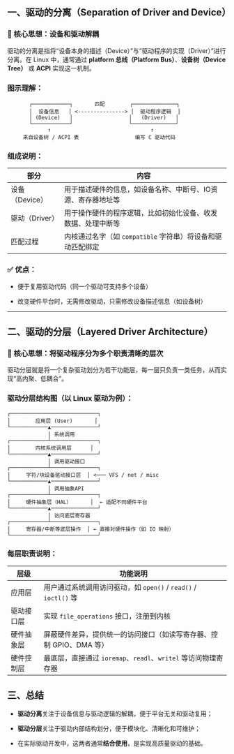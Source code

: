 
## 一、驱动的分离（Separation of Driver and Device）

### 🌟 核心思想：**设备和驱动解耦**

驱动的分离是指将“设备本身的描述（Device）”与“驱动程序的实现（Driver）”进行分离。在 Linux 中，通常通过 **platform 总线（Platform Bus）**、**设备树（Device Tree）** 或 **ACPI** 实现这一机制。

### 图示理解：

           ┌────────────┐       匹配        ┌──────────────┐
           │  设备信息   │ <---------------> │  驱动程序逻辑  │
           │ (Device)   │                  │   (Driver)   │
           └────────────┘                  └──────────────┘
                 ↑                                ↑
         来自设备树 / ACPI 表                  编写 C 驱动代码


### 组成说明：

| 部分                       |             内容             |              
|---------------------------|---------------------------- |
|设备（Device）          |用于描述硬件的信息，如设备名称、中断号、IO资源、寄存器地址等|
|驱动（Driver）|用于操作硬件的程序逻辑，比如初始化设备、收发数据、处理中断等|
|匹配过程|内核通过名字（如 `compatible` 字符串）将设备和驱动匹配绑定|

### ✅ 优点：

-   便于复用驱动代码（同一个驱动可支持多个设备）
    
-   改变硬件平台时，无需修改驱动，只需修改设备描述信息（如设备树）
    

----------

## 二、驱动的分层（Layered Driver Architecture）

### 🌟 核心思想：**将驱动程序分为多个职责清晰的层次**

驱动分层就是将一个复杂驱动划分为若干功能层，每一层只负责一类任务，从而实现“高内聚、低耦合”。

###  驱动分层结构图（以 Linux 驱动为例）：
```
┌────────────────────────────┐
│        应用层 (User)       │
└────────────▲───────────────┘
             │ 系统调用
┌────────────┴───────────────┐
│        内核系统调用层      │
└────────────▲───────────────┘
             │ 调用驱动接口
┌────────────┴───────────────┐
│     字符/块设备驱动接口层  │ <─── VFS / net / misc
└────────────▲───────────────┘
             │ 调用抽象API
┌────────────┴───────────────┐
│     硬件抽象层（HAL）      │  ← 适配不同硬件平台
└────────────▲───────────────┘
             │ 访问底层寄存器
┌────────────┴───────────────┐
│     寄存器/中断等底层操作  │ ← 直接对硬件操作（如 IO 映射）
└────────────────────────────┘
```

###  每层职责说明：
|层级                       |             功能说明            |              
|---------------------------|---------------------------- |
|应用层|用户通过系统调用访问驱动，如 `open()` / `read()` / `ioctl()` 等|
|驱动接口层|实现 `file_operations` 接口，注册到内核|
|硬件抽象层|屏蔽硬件差异，提供统一的访问接口（如读写寄存器、控制 GPIO、DMA 等）|
|硬件控制层|最底层，直接通过 `ioremap`、`readl`、`writel` 等访问物理寄存器|


## 三、总结

-   **驱动分离**关注于设备信息与驱动逻辑的解耦，便于平台无关和驱动复用；
    
-   **驱动分层**关注于驱动内部结构划分，便于模块化、清晰化和可维护；
    
-   在实际驱动开发中，这两者通常**结合使用**，是实现高质量驱动的基础。
<!--stackedit_data:
eyJoaXN0b3J5IjpbMTU5NzUyMjI0MF19
-->